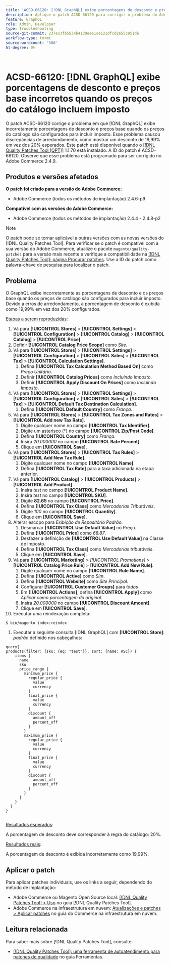 ```yaml
---
title: 'ACSD-66120: [!DNL GraphQL] exibe porcentagens de desconto e preços base incorretos quando os preços de catálogo incluem imposto'
description: Aplique o patch ACSD-66120 para corrigir o problema do Adobe Commerce em que [!DNL GraphQL] exibe incorretamente porcentagens de desconto e preços base quando os preços do catálogo estão configurados para incluir imposto. Esse problema causou discrepâncias de arredondamento, como mostrar um desconto de 19,99% em vez dos 20% esperados.
feature: GraphQL
role: Admin, Developer
type: Troubleshooting
source-git-commit: 237ec3fb5834b4130eee1ce121dfcd2655c851de
workflow-type: tm+mt
source-wordcount: '500'
ht-degree: 0%

---
```



# ACSD-66120: [!DNL GraphQL] exibe porcentagens de desconto e preços base incorretos quando os preços do catálogo incluem imposto

O patch ACSD-66120 corrige o problema em que [!DNL GraphQL] exibe incorretamente porcentagens de desconto e preços base quando os preços do catálogo são configurados para incluir imposto. Esse problema causou discrepâncias de arredondamento, como mostrar um desconto de 19,99% em vez dos 20% esperados. Este patch está disponível quando o [[!DNL Quality Patches Tool (QPT)]](/help/tools/quality-patches-tool/quality-patches-tool-to-self-serve-quality-patches.md) 1.1.70 está instalado. A ID do patch é ACSD-66120. Observe que esse problema está programado para ser corrigido no Adobe Commerce 2.4.9.

## Produtos e versões afetados

**O patch foi criado para a versão do Adobe Commerce:**

* Adobe Commerce (todos os métodos de implantação) 2.4.6-p9

**Compatível com as versões do Adobe Commerce:**

* Adobe Commerce (todos os métodos de implantação) 2.4.4 - 2.4.8-p2

>[!NOTE]
>
>O patch pode se tornar aplicável a outras versões com as novas versões do [!DNL Quality Patches Tool]. Para verificar se o patch é compatível com a sua versão do Adobe Commerce, atualize o pacote `magento/quality-patches` para a versão mais recente e verifique a compatibilidade na [[!DNL Quality Patches Tool]: página Procurar patches](https://experienceleague.adobe.com/tools/commerce-quality-patches/index.html?lang=pt-BR). Use a ID do patch como palavra-chave de pesquisa para localizar o patch.

## Problema

O GraphQL exibe incorretamente as porcentagens de desconto e os preços base quando os preços de catálogo são configurados para incluir imposto. Devido a erros de arredondamento, a porcentagem de desconto é exibida como 19,99% em vez dos 20% configurados.

<u>Etapas a serem reproduzidas</u>:

1. Vá para **[!UICONTROL Stores]** > **[!UICONTROL Settings]** > **[!UICONTROL Configuration]** > **[!UICONTROL Catalog]** > **[!UICONTROL Catalog]** > **[!UICONTROL Price]**.
1. Definir **[!UICONTROL Catalog Price Scope]** como *Site*.
1. Vá para **[!UICONTROL Stores]** > **[!UICONTROL Settings]** > **[!UICONTROL Configuration]** > **[!UICONTROL Sales]** > **[!UICONTROL Tax]** > **[!UICONTROL Calculation Settings]**.
   1. Defina **[!UICONTROL Tax Calculation Method Based On]** como *Preço Unitário*.
   1. Definir **[!UICONTROL Catalog Prices]** como *Incluindo Imposto*.
   1. Definir **[!UICONTROL Apply Discount On Prices]** como *Incluindo Imposto*.
1. Vá para **[!UICONTROL Stores]** > **[!UICONTROL Settings]** > **[!UICONTROL Configuration]** > **[!UICONTROL Sales]** > **[!UICONTROL Tax]** > **[!UICONTROL Default Tax Destination Calculation]**.
   1. Defina **[!UICONTROL Default Country]** como *França*.
1. Vá para **[!UICONTROL Stores]** > **[!UICONTROL Tax Zones and Rates]** > **[!UICONTROL Add new Tax Rate]**.
   1. Digite qualquer nome no campo **[!UICONTROL Tax Identifier]**.
   1. Digite um asterisco (*) no campo **[!UICONTROL Zip/Post Code]**.
   1. Defina **[!UICONTROL Country]** como *França*.
   1. Insira *20.000000* no campo **[!UICONTROL Rate Percent]**.
   1. Clique em **[!UICONTROL Save]**.
1. Vá para **[!UICONTROL Stores]** > **[!UICONTROL Tax Rules]** > **[!UICONTROL Add New Tax Rule]**.
   1. Digite qualquer nome no campo **[!UICONTROL Name]**.
   1. Defina **[!UICONTROL Tax Rate]** para a taxa adicionada na etapa anterior.
1. Vá para **[!UICONTROL Catalog]** > **[!UICONTROL Products]** > **[!UICONTROL Add Product]**.
   1. Insira *test* no campo **[!UICONTROL Product Name]**.
   1. Insira *test* no campo **[!UICONTROL SKU]**.
   1. Digite **82.65** no campo **[!UICONTROL Price]**.
   1. Defina **[!UICONTROL Tax Class]** como *Mercadorias Tributáveis*.
   1. Digite *100* no campo **[!UICONTROL Quantity]**.
   1. Clique em **[!UICONTROL Save]**.
1. Alterar escopo para *Exibição de Repositório Padrão*.
   1. Desmarcar **[!UICONTROL Use Default Value]** no Preço.
   1. Defina **[!UICONTROL Price]** como *68.87*.
   1. Desfazer a definição de **[!UICONTROL Use Default Value]** na Classe de Imposto.
   1. Defina **[!UICONTROL Tax Class]** como *Mercadorias tributáveis*. 
   1. Clique em **[!UICONTROL Save]**.
1. Vá para **[!UICONTROL Marketing]** > *[!UICONTROL Promotions]* > **[!UICONTROL Catalog Price Rule]** > **[!UICONTROL Add New Rule]**.
   1. Digite qualquer nome no campo **[!UICONTROL Rule Name]**.
   1. Defina **[!UICONTROL Active]** como *Sim*.
   1. Defina **[!UICONTROL Website]** como *Site Principal*.
   1. Configurar **[!UICONTROL Customer Groups]** para *todos*
   1. Em **[!UICONTROL Actions]**, defina **[!UICONTROL Apply]** como *Aplicar como porcentagem do original*.
   1. Insira *20.000000* no campo **[!UICONTROL Discount Amount]**.
   1. Clique em **[!UICONTROL Save]**.
1. Executar uma reindexação completa:

```
$ bin/magento index:reindex
```

1. Executar a seguinte consulta [!DNL GraphQL] com **[!UICONTROL Store]**: *padrão* definido nos cabeçalhos:

```
query{
products(filter: {sku: {eq: "test"}}, sort: {name: ASC}) {
    items {
      name
      sku
      price_range {
        minimum_price {
          regular_price {
            value
            currency
          }
          final_price {
            value
            currency
          }
          discount {
            amount_off
            percent_off
          }
        }
        maximum_price {
          regular_price {
            value
            currency
          }
          final_price {
            value
            currency
          }
          discount {
            amount_off
            percent_off
          }
        }
      }
    }
  }
}
  
```

<u>Resultados esperados</u>:

A porcentagem de desconto deve corresponder à regra do catálogo: 20%.

<u>Resultados reais</u>:

A porcentagem de desconto é exibida incorretamente como 19,99%.

## Aplicar o patch

Para aplicar patches individuais, use os links a seguir, dependendo do método de implantação:

* Adobe Commerce ou Magento Open Source local: [[!DNL Quality Patches Tool] > Uso](/help/tools/quality-patches-tool/usage.md) no guia [!DNL Quality Patches Tool].
* Adobe Commerce na infraestrutura em nuvem: [Atualizações e patches > Aplicar patches](https://experienceleague.adobe.com/docs/commerce-cloud-service/user-guide/develop/upgrade/apply-patches.html?lang=pt-BR) no guia do Commerce na infraestrutura em nuvem.

## Leitura relacionada

Para saber mais sobre [!DNL Quality Patches Tool], consulte:

* [[!DNL Quality Patches Tool]: uma ferramenta de autoatendimento para patches de qualidade](/help/tools/quality-patches-tool/quality-patches-tool-to-self-serve-quality-patches.md) no guia Ferramentas.

